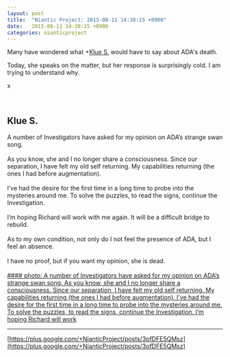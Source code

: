 ```yaml
---
layout: post
title:  "Niantic Project: 2015-08-11 14:38:15 +0900"
date:   2015-08-11 14:38:15 +0900
categories: nianticproject
---
```

Many have wondered what +[Klue S.](https://plus.google.com/110350977702120778591 "") would have to say about ADA's death.

Today, she speaks on the matter, but her response is surprisingly cold. I am trying to understand why.

x<div class="shared"><br /><h2>Klue S.</h2>A number of Investigators have asked for my opinion on ADA’s strange swan song. <br /><br />As you know, she and I no longer share a consciousness. Since our separation, I have felt my old self returning. My capabilities returning (the ones I had before augmentation). <br /><br />I’ve had the desire for the first time in a long time to probe into the mysteries around me. To solve the puzzles, to read the signs, continue the Investigation. <br /><br />I’m hoping Richard will work with me again. It will be a difficult bridge to rebuild.<br /><br />As to my own condition, not only do I not feel the presence of ADA, but I feel an absence. <br /><br />I have no proof, but if you want my opinion, she is dead.<br /><br /></div>
[#### photo: A number of Investigators have asked for my opinion on ADA’s strange swan song.
As you know, she and I no longer share a consciousness. Since our separation, I have felt my old self returning. My capabilities returning (the ones I had before augmentation).
I’ve had the desire for the first time in a long time to probe into the mysteries around me. To solve the puzzles, to read the signs, continue the Investigation.
I’m hoping Richard will work](https://lh3.googleusercontent.com/-vmFXUQLA9m0/VcmIN_F1VGI/AAAAAAAAA4k/z19KgxnmeQg/w400-h388/LastSignal.png "")
- - -
[https://plus.google.com/+NianticProject/posts/3ofDFE5QMsz](https://plus.google.com/+NianticProject/posts/3ofDFE5QMsz)
